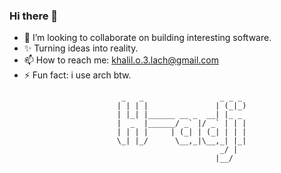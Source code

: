 
### Hi there 👋

<!--
**H-ADJI/H-ADJI** is a ✨ _special_ ✨ repository because its `README.md` (this file) appears on your GitHub profile. -->


- 👯 I’m looking to collaborate on building interesting software.
- ✨ Turning ideas into reality. 
- 📫 How to reach me: khalil.o.3.lach@gmail.com
- ⚡ Fun fact: i use arch btw.


<!-- language: lang-none -->

                             _   _                 _ _ _ 
                            | | | |               | (_|_)
                            | |_| |______ __ _  __| |_ _ 
                            |  _  |______/ _` |/ _` | | |
                            | | | |     | (_| | (_| | | |
                            \_| |_/      \__,_|\__,_| |_|
                                                   _/ |  
                                                  |__/   

